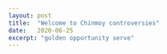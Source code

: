 ```yaml
---
layout: post
title:  "Welcome to Chinmoy controversies"
date:   2020-06-25
excerpt: "golden opportunity serve"
---
```

